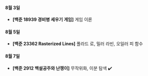 #### 8월 3일

- **[백준 18939 경비병 세우기 게임]** 게임 이론

#### 8월 5일

- **[백준 23362 Rasterized Lines]** 폴라드 로, 밀러 라빈, 오일러 피 함수

#### 8월 7일

- **[백준 2912 백설공주와 난쟁이]** 무작위화, 이분 탐색 :heavy_check_mark:
